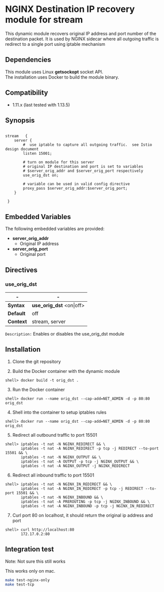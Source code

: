 # NGINX Destination IP recovery module for stream

This dynamic module recovers original IP address and port number of the destination packet.
It is used by NGINX sidecar where all outgoing traffic is redirect to a single port using iptable mechanism

## Dependencies

This module uses Linux **getsockopt** socket API.  
The installation uses Docker to build the module binary.

## Compatibility

* 1.11.x (last tested with 1.13.5)


## Synopsis

```nginx

stream   {
    server {
        #  use iptable to capture all outgoing traffic.  see Istio design document
        listen 15001;
			
        # turn on module for this server
        # original IP destination and port is set to variables
        # $server_orig_addr and $server_orig_port respectively
        use_orig_dst on;
	
        # variable can be used in valid config directive
        proxy_pass $server_orig_addr:$server_orig_port;
    }
		
 }	

```

## Embedded Variables

The following embedded variables are provided:

* **server_orig_addr**
  * Original IP address
* **server_orig_port**
  * Original port

## Directives

### use_orig_dst

| -   | - |
| --- | --- |
| **Syntax**  | **use_orig_dst** \<on\|off\> |
| **Default** | off |
| **Context** | stream, server |

`Description:` Enables or disables the use_orig_dst module


## Installation

1. Clone the git repository

2. Build the Docker container with the dynamic module

  ```
  shell> docker build -t orig_dst .
  ```

3. Run the Docker container

  ```
  shell> docker run --name orig_dst --cap-add=NET_ADMIN -d -p 80:80 orig_dst
  ```

4. Shell into the container to setup iptables rules

  ```
  shell> docker run --name orig_dst --cap-add=NET_ADMIN -d -p 80:80 orig_dst
  ```

5. Redirect all outbound traffic to port 15501

  ```
  shell> iptables -t nat -N NGINX_REDIRECT && \
         iptables -t nat -A NGINX_REDIRECT -p tcp -j REDIRECT --to-port 15501 && \
         iptables -t nat -N NGINX_OUTPUT && \
         iptables -t nat -A OUTPUT -p tcp -j NGINX_OUTPUT && \
         iptables -t nat -A NGINX_OUTPUT -j NGINX_REDIRECT
  ```

6. Redirect all inbound traffic to port 15501

  ```
  shell> iptables -t nat -N NGINX_IN_REDIRECT && \
         iptables -t nat -A NGINX_IN_REDIRECT -p tcp -j REDIRECT --to-port 15501 && \
         iptables -t nat -N NGINX_INBOUND && \
         iptables -t nat -A PREROUTING -p tcp -j NGINX_INBOUND && \
         iptables -t nat -A NGINX_INBOUND -p tcp -j NGINX_IN_REDIRECT
  ```

7. Curl port 80 on localhost, it should return the original ip address and port

  ```
  shell> curl http://localhost:80
         172.17.0.2:80
  ```
  
## Integration test

Note: Not sure this still works

This works only on mac.

```bash
make test-nginx-only
make test-tcp
```
